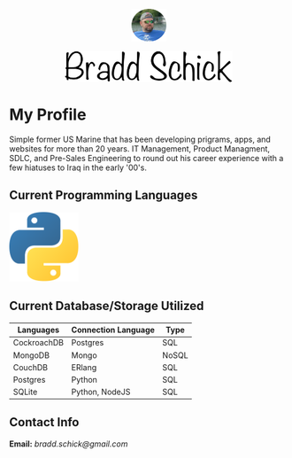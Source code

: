 <p align="center"><img width=12.5% src="https://github.com/braddschick/braddschick/blob/master/images/me-irl.png"></p>
<p align="center"><img width=60% src="https://github.com/braddschick/braddschick/blob/master/images/braddschick.png"></p>

# My Profile

  Simple former US Marine that has been developing prigrams, apps, and websites for more than 20 years. IT Management, Product Managment, SDLC, and Pre-Sales Engineering to round out his career experience with a few hiatuses to Iraq in the early '00's.

## Current Programming Languages

<a href="https://python.org" target="blank"><img height="125" src="https://github.com/braddschick/braddschick/blob/master/images/python.png" /></a>


<!-- |Languages|Frameworks|Methodologies|
|---|---|---|
|TypeScript | VueJS | Agile *Certified*|
|JavaScript | Electron | Scrum *Certified*|
|Python 2.x/3.x | NodeJS | SAfE *Certified*|
|Go 1.x | Flask | |
|HTML 5 | Google Material Design | |
|.NET Core | NPM/Yarn | |
|.NET Windows | MVC/P | |
|#bash | | | -->

## Current Database/Storage Utilized

|Languages|Connection Language|Type|
|---|---|---|
|CockroachDB | Postgres | SQL|
|MongoDB | Mongo | NoSQL|
|CouchDB | ERlang | SQL|
|Postgres | Python | SQL|
|SQLite | Python, NodeJS | SQL|

## Contact Info

__Email:__ _bradd.schick@gmail.com_
